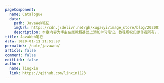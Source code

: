 ```yaml
---
pageComponent: 
  name: Catalogue
  data: 
    path: JavaWeb笔记
    imgUrl: https://cdn.jsdelivr.net/gh/xugaoyi/image_store/blog/20200112120340.png
    description: 本章内容为博主在原教程基础上添加学习笔记，教程版权归原作者所有。来源：<a href='https://wangdoc.com/javascript/' target='_blank'>JavaScript教程</a>
title: JavaWeb笔记
date: 2020-01-12 11:51:53
permalink: /note/javaweb/
article: false
comment: false
editLink: false
author: 
  name: lingxin
  link: https://github.com/linxin1123
---
```

